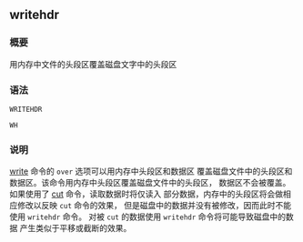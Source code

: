 ## writehdr

### 概要

用内存中文件的头段区覆盖磁盘文字中的头段区

### 语法

``` {.bash}
WRITEHDR
```
``` {.bash}
WH
```

### 说明

[write](/commands/write.md) 命令的 `over` 选项可以用内存中头段区和数据区
覆盖磁盘文件中的头段区和数据区。该命令用内存中头段区覆盖磁盘文件中的头段区，
数据区不会被覆盖。如果使用了 [cut](/commands/cut.md)
命令，读取数据时将仅读入 部分数据，内存中的头段区将会做相应修改以反映
`cut` 命令的效果， 但是磁盘中的数据并没有被修改，因而此时不能使用
`writehdr` 命令。 对被 `cut` 的数据使用 `writehdr`
命令将可能导致磁盘中的数据 产生类似于平移或截断的效果。
